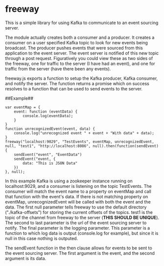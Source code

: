 # freeway
This is a simple library for using Kafka to communicate to an event sourcing server.  
  
The module actually creates both a consumer and a producer. It creates a consumer on a user specified Kafka topic to look for new events being broadcast. The producer pushes events that were sourced from this application to the event server. The event server is notified of this new topic through a post request. Figuratively you could view these as two sides of the freeway, one for traffic to the server (I have had an event), and one for traffic from the server (have there been any events).  
  
freeway.js exports a function to setup the Kafka producer, Kafka consumer, and notify the server. The function returns a promise which on success resolves to a function that can be used to send events to the server.

##Example##


    var eventMap = {  
        event: function (eventData) {
            console.log(eventData);
        }
    }  
    function unrecognizedEvent(event, data) {
        console.log("unrecognized event " + event + "With data" + data);    
    }
    freeway("localhost:9029", "TestEvents", eventMap, unrecognizedEvent, null, "test1", "http://localhost:8086", null).then(function(sendEvent){  
        sendEvent("event", "EventData")  
        sendEvent("event, {  
            data: "This is JSON Data"  
        })     
    }, null);
    
In this example Kafka is using a zookeeper instance running on localhost:9029, and a consumer is listening on the topic TestEvents. The consumer will match the event name to a property on eventMap and call that function with the event's data. If there is not matching property on eventMap, unrecognizedEvent will be called with both the event and the data. The first null parameter tells freeway to use the default directory ("./kafka-offsets") for storing the current offsets of the topics. test1 is the topic of the channel from freeway to the server (**THIS SHOULD BE UNIQUE**). The second to last parameter is the url of the event sourcing server to notify. The final parameter is the logging parameter. This parameter is a function to which log data is output (console.log for example), but since it is null in this case nothing is outputed.  
  
The sendEvent function in the then clause allows for events to be sent to the event sourcing server. The first argument is the event, and the second argument is its data.